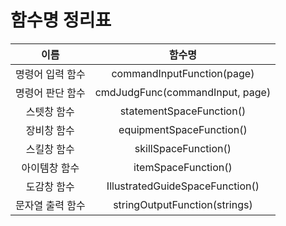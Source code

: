 # 함수명 정리표

| 이름 | 함수명 |
| :---: | :---: |
| 명령어 입력 함수 | commandInputFunction(page) |
| 명령어 판단 함수 | cmdJudgFunc(commandInput, page) |
| 스텟창 함수 | statementSpaceFunction() |
| 장비창 함수 | equipmentSpaceFunction() |
| 스킬창 함수 | skillSpaceFunction() |
| 아이템창 함수 | itemSpaceFunction() |
| 도감창 함수 | IllustratedGuideSpaceFunction() |
| 문자열 출력 함수 | stringOutputFunction(strings) |
